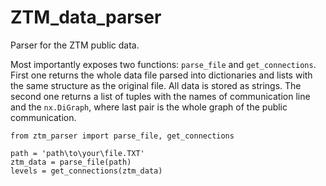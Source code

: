 # ZTM_data_parser
Parser for the ZTM public data.

Most importantly exposes two functions: `parse_file` and `get_connections`. First one returns the whole data file parsed into dictionaries and lists with the same structure as the original file. All data is stored as strings. The second one returns a list of tuples with the names of communication line and the `nx.DiGraph`, where last pair is the whole graph of the public communication.

```
from ztm_parser import parse_file, get_connections

path = 'path\to\your\file.TXT'
ztm_data = parse_file(path)
levels = get_connections(ztm_data)
```

